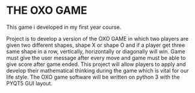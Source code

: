 # THE OXO GAME 

This game i developed in my first year course.

Project is to develop a version of the OXO GAME in which two players are given two different shapes, shape X or shape O and if a player get three same shape in a row, vertically, horizontally or diagonally will win. Game must give the user message after every move and game must be able to give score after game ended. This project will allow players to apply and develop their mathematical thinking during the game which is vital for our life style. The OXO game software will be written on python 3 with the PYQT5 GUI layout.
